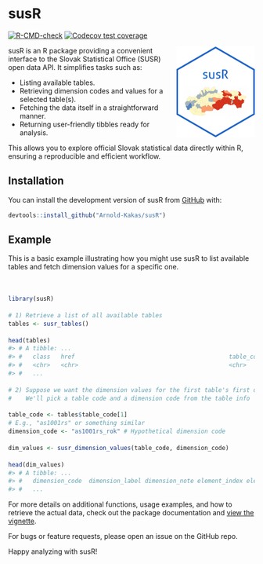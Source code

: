 
<!-- README.md is generated from README.Rmd. Please edit that file -->

# susR

<!-- badges: start -->

[![R-CMD-check](https://github.com/Arnold-Kakas/susR/actions/workflows/R-CMD-check.yaml/badge.svg)](https://github.com/Arnold-Kakas/susR/actions/workflows/R-CMD-check.yaml)
[![Codecov test
coverage](https://codecov.io/gh/Arnold-Kakas/susR/graph/badge.svg)](https://app.codecov.io/gh/Arnold-Kakas/susR)
<!-- badges: end -->
<img src="man/figures/susR_hex.png" align="right" width="160"/>

susR is an R package providing a convenient interface to the Slovak
Statistical Office (SUSR) open data API. It simplifies tasks such as:

- Listing available tables.
- Retrieving dimension codes and values for a selected table(s).
- Fetching the data itself in a straightforward manner.
- Returning user-friendly tibbles ready for analysis.

This allows you to explore official Slovak statistical data directly
within R, ensuring a reproducible and efficient workflow.

## Installation

You can install the development version of susR from
[GitHub](https://github.com/) with:

``` r
devtools::install_github("Arnold-Kakas/susR")
```

## Example

This is a basic example illustrating how you might use susR to list
available tables and fetch dimension values for a specific one.

``` r


library(susR)

# 1) Retrieve a list of all available tables
tables <- susr_tables()

head(tables)
#> # A tibble: ... 
#> #   class   href                                            table_code ...
#> #   <chr>   <chr>                                           <chr>      ...
#> #   ...

# 2) Suppose we want the dimension values for the first table's first dimension:
#    We'll pick a table code and a dimension code from the table info

table_code <- tables$table_code[1]
# E.g., "as1001rs" or something similar
dimension_code <- "as1001rs_rok" # Hypothetical dimension code

dim_values <- susr_dimension_values(table_code, dimension_code)

head(dim_values)
#> # A tibble: ...
#> #   dimension_code  dimension_label dimension_note element_index element_value element_label
#> #   ...
```

For more details on additional functions, usage examples, and how to
retrieve the actual data, check out the package documentation and [view
the vignette](./doc/getting_started.html).

For bugs or feature requests, please open an issue on the GitHub repo.

Happy analyzing with susR!
